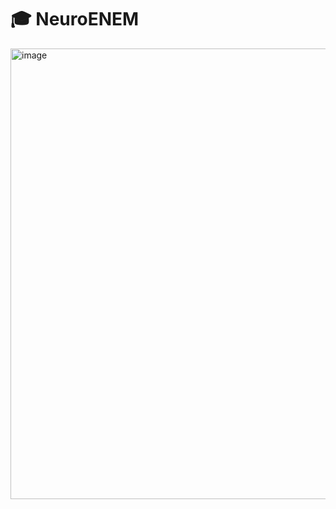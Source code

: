 # 🎓 NeuroENEM
<img width="540" height="721" alt="image" src="https://github.com/user-attachments/assets/df1d9ef7-3acc-4eda-bca6-c5ee0da22191" />
